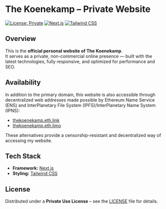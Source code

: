 # **The Koenekamp – Private Website**

[![License: Private](https://img.shields.io/badge/License-Private-red.svg?style=for-the-badge)](./LICENSE)
[![Next.js](https://img.shields.io/badge/Built%20with-Next.js-black?style=for-the-badge&logo=next.js)](https://nextjs.org/)
[![Tailwind CSS](https://img.shields.io/badge/Styled%20with-Tailwind%20CSS-06B6D4?style=for-the-badge&logo=tailwindcss&logoColor=white)](https://tailwindcss.com/)

## **Overview**

This is the **official personal website of The Koenekamp**.  
It serves as a private, non-commercial online presence — built with the latest technologies, fully responsive, and optimized for performance and SEO.

## **Availability**

In addition to the primary domain, this website is also accessible through decentralized web addresses made possible by Ethereum Name Service (ENS) and InterPlanetary File System (IPFS)/InterPlanetary Name System (IPNS):

- [thekoenekamp.eth.link](https://thekoenekamp.eth.link)
- [thekoenekamp.eth.limo](https://thekoenekamp.eth.limo)

These alternatives provide a censorship-resistant and decentralized way of accessing my website.

## **Tech Stack**

- **Framework:** [Next.js](https://nextjs.org/)
- **Styling:** [Tailwind CSS](https://tailwindcss.com/)

## **License**

Distributed under a **Private Use License** – see the [LICENSE](./LICENSE) file for details.
